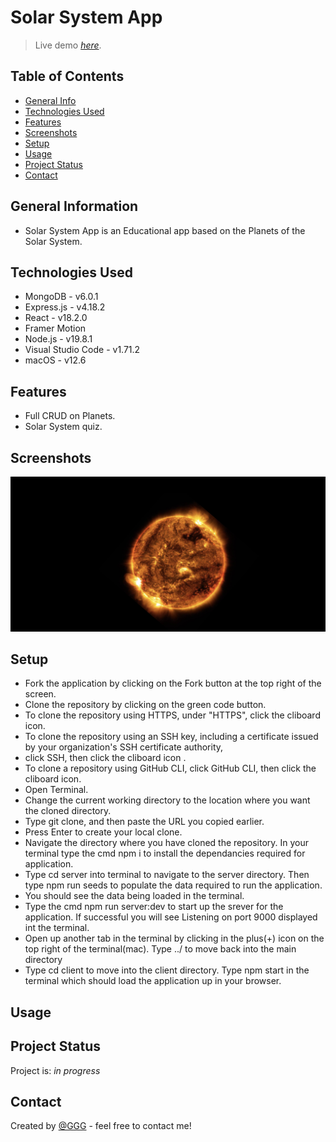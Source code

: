 # Solar System App
> Live demo [_here_](). <!-- If you have the project hosted somewhere, include the link here. -->

## Table of Contents
* [General Info](#general-information)
* [Technologies Used](#technologies-used)
* [Features](#features)
* [Screenshots](#screenshots)
* [Setup](#setup)
* [Usage](#usage)
* [Project Status](#project-status)
* [Contact](#contact)
<!-- * [License](#license) -->

## General Information
- Solar System App is an Educational app based on the Planets of the Solar System. 

## Technologies Used
- MongoDB -  v6.0.1
- Express.js - v4.18.2
- React - v18.2.0
- Framer Motion
- Node.js - v19.8.1
- Visual Studio Code - v1.71.2
- macOS - v12.6

## Features

- Full CRUD on Planets.
- Solar System quiz.

## Screenshots
![Example screenshot](./screenshots/sun_home_page.png)
<!-- ![Example screenshot](./screenshots/shopska_salad.png) -->
<!-- If you have screenshots you'd like to share, include them here. -->

## Setup

<!-- Proceed to describe how to install / get started with the project. -->
- Fork the application by clicking on the Fork button at the top right of the screen.
- Clone the repository by clicking on the green code button.
- To clone the repository using HTTPS, under "HTTPS", click the cliboard icon.
- To clone the repository using an SSH key, including a certificate issued by your organization's SSH certificate authority, 
- click SSH, then click the cliboard icon .
- To clone a repository using GitHub CLI, click GitHub CLI, then click the cliboard icon.
- Open Terminal.
- Change the current working directory to the location where you want the cloned directory.
- Type git clone, and then paste the URL you copied earlier.
- Press Enter to create your local clone.
- Navigate the directory where you have cloned the repository. In your terminal type the cmd npm i to install the dependancies required for application.      
- Type cd server into terminal to navigate to the server directory. Then type npm run seeds to populate the data required to run the application.
- You should see the data being loaded in the terminal.
- Type the cmd npm run server:dev to start up the srever for the application. If successful you will see Listening on port 9000 displayed int the terminal.
- Open up another tab in the terminal by clicking in the plus(+) icon on the top right of the terminal(mac). Type ../ to move back into the main directory
- Type cd client to move into the client directory. Type npm start in the terminal which should load the application up in your browser.


## Usage
<!-- How does one go about using it? -->


## Project Status
Project is: _in progress_ 

## Contact
Created by [@GGG](http://3gbg.s3-website.eu-west-2.amazonaws.com/#intro) - feel free to contact me!



